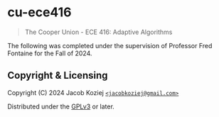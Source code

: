 # cu-ece416

> The Cooper Union - ECE 416: Adaptive Algorithms

The following was completed under the supervision of Professor
Fred Fontaine for the Fall of 2024.

## Copyright & Licensing

Copyright (C) 2024 Jacob Koziej [`<jacobkoziej@gmail.com>`]

Distributed under the [GPLv3] or later.

[gplv3]: LICENSE.md
[`<jacobkoziej@gmail.com>`]: mailto:jacobkoziej@gmail.com
